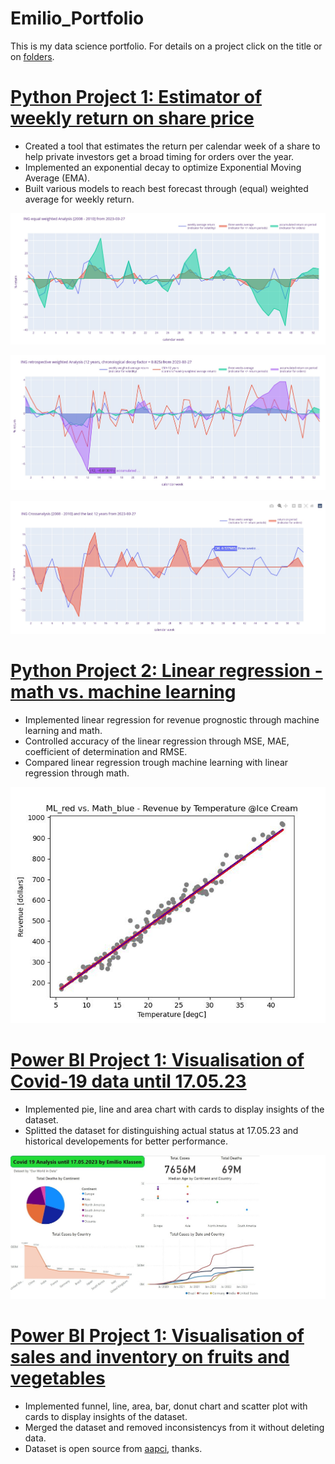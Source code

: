 # Emilio_Portfolio
This is my data science portfolio. For details on a project click on the title or on [folders](https://github.com/crunchingdata/Emilio_Portfolio/tree/main).
# [Python Project 1: Estimator of weekly return on share price](https://github.com/crunchingdata/Estimator_of_weekly_return_on_share_price)
* Created a tool that estimates the return per calendar week of a share to help private investors get a broad timing for orders over the year.
* Implemented an exponential decay to optimize Exponential Moving Average (EMA).
* Built various models to reach best forecast through (equal) weighted average for weekly return.

![](/Images/INGreturnanalysis20082010.jpg)

![](/Images/INGretrospectivereturnanalysis12years.jpg)

![](/Images/INGreturncrossanalysis2008201012years.jpg)

# [Python Project 2: Linear regression - math vs. machine learning](https://github.com/crunchingdata/Linear_regression_-_math_vs_machine_learning)
* Implemented linear regression for revenue prognostic through machine learning and math.
* Controlled accuracy of the linear regression through MSE, MAE, coefficient of determination and RMSE.
* Compared linear regression trough machine learning with linear regression through math.

[![](/Images/ML_red_vs_Math_blue_scatterplot.jpg)](https://github.com/crunchingdata/Linear_regression_-_math_vs_machine_learning)

# [Power BI Project 1: Visualisation of Covid-19 data until 17.05.23](https://app.powerbi.com/view?r=eyJrIjoiYThmMjJkOGYtOTM3My00ODZiLWJkODYtZTU0NDA5NTgzNDA3IiwidCI6ImFlOTE5MDJhLTU0MWUtNGQzMi1iZGRmLTJiYzc2ZWQxZGE4MiJ9)

* Implemented pie, line and area chart with cards to display insights of the dataset.  
* Splitted the dataset for distinguishing actual status at 17.05.23 and historical developements for better performance.

[![](/Images/Dashboard_Covid-19_until_17-05-2023.jpg)](https://app.powerbi.com/view?r=eyJrIjoiYThmMjJkOGYtOTM3My00ODZiLWJkODYtZTU0NDA5NTgzNDA3IiwidCI6ImFlOTE5MDJhLTU0MWUtNGQzMi1iZGRmLTJiYzc2ZWQxZGE4MiJ9)

# [Power BI Project 1: Visualisation of sales and inventory on fruits and vegetables](https://app.powerbi.com/view?r=eyJrIjoiYThmMjJkOGYtOTM3My00ODZiLWJkODYtZTU0NDA5NTgzNDA3IiwidCI6ImFlOTE5MDJhLTU0MWUtNGQzMi1iZGRmLTJiYzc2ZWQxZGE4MiJ9)
* Implemented funnel, line, area, bar, donut chart and scatter plot with cards to display insights of the dataset.  
* Merged the dataset and removed inconsistencys from it without deleting data.
* Dataset is open source from [aapci](https://github.com/aapci/Fruit-Sales-Data-Analysis), thanks.

